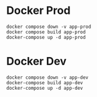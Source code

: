 # Docker Prod
```
docker compose down -v app-prod
docker compose build app-prod
docker-compose up -d app-prod

```

# Docker Dev
```
docker compose down -v app-dev
docker-compose build app-dev
docker-compose up -d app-dev
```